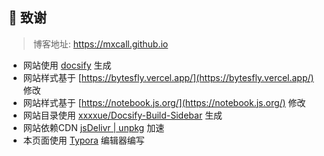 
## 🍋 致谢
> 博客地址: https://mxcall.github.io

- 网站使用 [docsify](https://docsify.js.org/#/zh-cn/) 生成
- 网站样式基于 [https://bytesfly.vercel.app/](https://bytesfly.vercel.app/) 修改
- 网站样式基于 [https://notebook.js.org/](https://notebook.js.org/) 修改
- 网站目录使用 [xxxxue/Docsify-Build-Sidebar](https://github.com/xxxxue/Docsify-Build-Sidebar) 生成
- 网站依赖CDN  [jsDelivr | unpkg](https://github.com/docsifyjs/docs-zh/blob/master/cdn.md) 加速
- 本页面使用 [Typora](https://www.typora.io/) 编辑器编写
